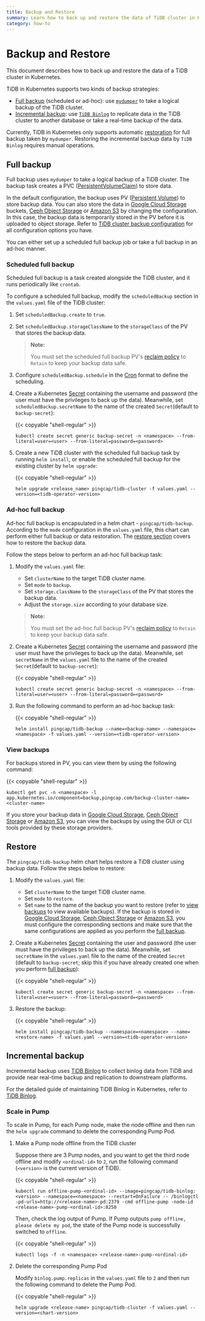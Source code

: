 ```yaml
---
title: Backup and Restore
summary: Learn how to back up and restore the data of TiDB cluster in Kubernetes.
category: how-to
---
```


# Backup and Restore

This document describes how to back up and restore the data of a TiDB cluster in Kubernetes.

TiDB in Kubernetes supports two kinds of backup strategies:

* [Full backup](#full-backup) (scheduled or ad-hoc): use [`mydumper`](/reference/tools/mydumper.md) to take a logical backup of the TiDB cluster.
* [Incremental backup](#incremental-backup): use [`TiDB Binlog`](/reference/tidb-binlog/overview.md) to replicate data in the TiDB cluster to another database or take a real-time backup of the data.

Currently, TiDB in Kubernetes only supports automatic [restoration](#restore) for full backup taken by `mydumper`. Restoring the incremental backup data by `TiDB Binlog` requires manual operations.

## Full backup

Full backup uses `mydumper` to take a logical backup of a TiDB cluster. The backup task creates a PVC ([PersistentVolumeClaim](https://kubernetes.io/docs/concepts/storage/persistent-volumes/#persistentvolumeclaims)) to store data.

In the default configuration, the backup uses PV ([Persistent Volume](https://kubernetes.io/docs/concepts/storage/persistent-volumes/#persistent-volumes)) to store backup data. You can also store the data in [Google Cloud Storage](https://cloud.google.com/storage/) buckets, [Ceph Object Storage](https://ceph.com/ceph-storage/object-storage/) or [Amazon S3](https://aws.amazon.com/s3/) by changing the configuration. In this case, the backup data is temporarily stored in the PV before it is uploaded to object storage. Refer to [TiDB cluster backup configuration](/tidb-in-kubernetes/reference/configuration/backup.md) for all configuration options you have.

You can either set up a scheduled full backup job or take a full backup in an ad-hoc manner.

### Scheduled full backup

Scheduled full backup is a task created alongside the TiDB cluster, and it runs periodically like `crontab`.

To configure a scheduled full backup, modify the `scheduledBackup` section in the `values.yaml` file of the TiDB cluster:

1. Set `scheduledBackup.create` to `true`.
2. Set `scheduledBackup.storageClassName` to the `storageClass` of the PV that stores the backup data.

    > **Note:**
    >
    > You must set the scheduled full backup PV's [reclaim policy](https://kubernetes.io/docs/tasks/administer-cluster/change-pv-reclaim-policy) to `Retain` to keep your backup data safe.

3. Configure `scheduledBackup.schedule` in the [Cron](https://en.wikipedia.org/wiki/Cron) format to define the scheduling.
4. Create a Kubernetes [Secret](https://kubernetes.io/docs/concepts/configuration/secret/) containing the username and password (the user must have the privileges to back up the data). Meanwhile, set `scheduledBackup.secretName` to the name of the created `Secret`(default to `backup-secret`):

    {{< copyable "shell-regular" >}}

    ```shell
    kubectl create secret generic backup-secret -n <namespace> --from-literal=user=<user> --from-literal=password=<password>
    ```

5. Create a new TiDB cluster with the scheduled full backup task by running `helm install`, or enable the scheduled full backup for the existing cluster by `helm upgrade`:

    {{< copyable "shell-regular" >}}

    ```shell
    helm upgrade <release_name> pingcap/tidb-cluster -f values.yaml --version=<tidb-operator-version>
    ```

### Ad-hoc full backup

Ad-hoc full backup is encapsulated in a helm chart - `pingcap/tidb-backup`. According to the `mode` configuration in the `values.yaml` file, this chart can perform either full backup or data restoration. The [restore section](#restore) covers how to restore the backup data.

Follow the steps below to perform an ad-hoc full backup task:

1. Modify the `values.yaml` file:
    * Set `clusterName` to the target TiDB cluster name.
    * Set `mode` to `backup`.
    * Set `storage.className` to the `storageClass` of the PV that stores the backup data.
    * Adjust the `storage.size` according to your database size.

    > **Note:**
    >
    > You must set the ad-hoc full backup PV's [reclaim policy](https://kubernetes.io/docs/tasks/administer-cluster/change-pv-reclaim-policy) to `Retain` to keep your backup data safe.

2. Create a Kubernetes [Secret](https://kubernetes.io/docs/concepts/configuration/secret/) containing the username and password (the user must have the privileges to back up the data). Meanwhile, set `secretName` in the `values.yaml` file to the name of the created `Secret`(default to `backup-secret`):

    {{< copyable "shell-regular" >}}

    ```shell
    kubectl create secret generic backup-secret -n <namespace> --from-literal=user=<user> --from-literal=password=<password>
    ```

3. Run the following command to perform an ad-hoc backup task:

    {{< copyable "shell-regular" >}}

    ```shell
    helm install pingcap/tidb-backup --name=<backup-name> --namespace=<namespace> -f values.yaml --version=<tidb-operator-version>
    ```

### View backups

For backups stored in PV, you can view them by using the following command:

{{< copyable "shell-regular" >}}

```shell
kubectl get pvc -n <namespace> -l app.kubernetes.io/component=backup,pingcap.com/backup-cluster-name=<cluster-name>
```

If you store your backup data in [Google Cloud Storage](https://cloud.google.com/storage/), [Ceph Object Storage](https://ceph.com/ceph-storage/object-storage/) or [Amazon S3](https://aws.amazon.com/s3/), you can view the backups by using the GUI or CLI tools provided by these storage providers.

## Restore

The `pingcap/tidb-backup` helm chart helps restore a TiDB cluster using backup data. Follow the steps below to restore:

1. Modify the `values.yaml` file:
    * Set `clusterName` to the target TiDB cluster name.
    * Set `mode` to `restore`.
    * Set `name` to the name of the backup you want to restore (refer to [view backups](#view-backups) to view available backups). If the backup is stored in [Google Cloud Storage](https://cloud.google.com/storage/), [Ceph Object Storage](https://ceph.com/ceph-storage/object-storage/) or [Amazon S3](https://aws.amazon.com/s3/), you must configure the corresponding sections and make sure that the same configurations are applied as you perform the [full backup](#full-backup).
2. Create a Kubernetes [Secret](https://kubernetes.io/docs/concepts/configuration/secret/) containing the user and password (the user must have the privileges to back up the data). Meanwhile, set `secretName` in the `values.yaml` file to the name of the created `Secret` (default to `backup-secret`; skip this if you have already created one when you perform [full backup](#full-backup)):

    {{< copyable "shell-regular" >}}

    ```shell
    kubectl create secret generic backup-secret -n <namespace> --from-literal=user=<user> --from-literal=password=<password>
    ```

3. Restore the backup:

    {{< copyable "shell-regular" >}}

    ```shell
    helm install pingcap/tidb-backup --namespace=<namespace> --name=<restore-name> -f values.yaml --version=<tidb-operator-version>
    ```

## Incremental backup

Incremental backup uses [TiDB Binlog](/reference/tidb-binlog/overview.md) to collect binlog data from TiDB and provide near real-time backup and replication to downstream platforms.

For the detailed guide of maintaining TiDB Binlog in Kubernetes, refer to [TiDB Binlog](/tidb-in-kubernetes/maintain/tidb-binlog.md).

### Scale in Pump

To scale in Pump, for each Pump node, make the node offline and then run the `helm upgrade` command to delete the corresponding Pump Pod.

1. Make a Pump node offline from the TiDB cluster

    Suppose there are 3 Pump nodes, and you want to get the third node offline and modify `<ordinal-id>` to `2`, run the following command (`<version>` is the current version of TiDB).

    {{< copyable "shell-regular" >}}

    ```shell
    kubectl run offline-pump-<ordinal-id> --image=pingcap/tidb-binlog:<version> --namespace=<namespace> --restart=OnFailure -- /binlogctl -pd-urls=http://<release-name>-pd:2379 -cmd offline-pump -node-id <release-name>-pump-<ordinal-id>:8250
    ```

    Then, check the log output of Pump. If Pump outputs `pump offline, please delete my pod`, the state of the Pump node is successfully switched to `offline`.

    {{< copyable "shell-regular" >}}

    ```shell
    kubectl logs -f -n <namespace> <release-name>-pump-<ordinal-id>
    ```

2. Delete the corresponding Pump Pod

    Modify `binlog.pump.replicas` in the `values.yaml` file to `2` and then run the following command to delete the Pump Pod.

    {{< copyable "shell-regular" >}}

    ```shell
    helm upgrade <release-name> pingcap/tidb-cluster -f values.yaml --version=<chart-version>
    ```
